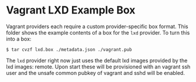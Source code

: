 # Vagrant LXD Example Box

Vagrant providers each require a custom provider-specific box format.
This folder shows the example contents of a box for the `lxd` provider.
To turn this into a box:

```
$ tar cvzf lxd.box ./metadata.json ./vagrant.pub
```

The `lxd` provider right now just uses the default lxd images provided
by the lxd images: remote. Upon start these will be provisioned with an
vagrant ssh user and the unsafe common pubkey of vagrant and
sshd will be enabled.
